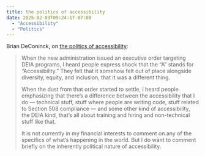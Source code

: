 ```yaml
---
title: the politics of accessibility
date: 2025-02-03T09:24:17-07:00
  - "Accessibility"
  - "Politics"
---
```


Brian DeConinck, on [the politics of accessibility](https://www.briandeconinck.com/the-politics-of-accessibility/):

<blockquote>
<p>When the new administration issued an executive order targeting DEIA programs, I heard people express shock that the “A” stands for “Accessibility.” They felt that it somehow felt out of place alongside diversity, equity, and inclusion, that it was a different thing.</p>

<p>When the dust from that order started to settle, I heard people emphasizing that there’s a difference between the accessibility that I do — technical stuff, stuff where people are writing code, stuff related to Section 508 compliance — and some other kind of accessibility, the DEIA kind, that’s all about training and hiring and non-technical stuff like that.</p>

<p>It is not currently in my financial interests to comment on any of the specifics of what’s happening in the world. But I do want to comment briefly on the inherently political nature of accessibility.</p>
</blockquote>